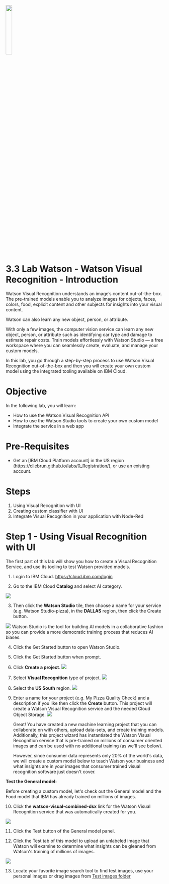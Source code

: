 <img src="./images/VisualRecognition.png" width="20%"/>

# 3.3 Lab Watson - Watson Visual Recognition - Introduction

Watson Visual Recognition understands an image’s content out-of-the-box. The pre-trained models enable you to analyze images for objects, faces, colors, food, explicit content and other subjects for insights into your visual content.

Watson can also learn any new object, person, or attribute.

With only a few images, the computer vision service can learn any new object, person, or attribute such as identifying car type and damage to estimate repair costs. Train models effortlessly with Watson Studio — a free workspace where you can seamlessly create, evaluate, and manage your custom models.


In this lab, you go through a step-by-step process to use Watson Visual Recognition out-of-the-box and then you will create your own custom model using the integrated tooling available on IBM Cloud.


# Objective

In the following lab, you will learn:


+ How to use the Watson Visual Recognition API
+ How to use the Watson Studio tools to create your own custom model
+ Integrate the service in a web app


# Pre-Requisites

+ Get an [IBM Cloud Platform account] in the US region (https://cllebrun.github.io/labs/0_Registration/), or use an existing account.


# Steps

1. Using Visual Recognition with UI
2. Creating custom classifier with UI
3. Integrate Visual Recognition in your application with Node-Red

# Step 1 - Using Visual Recognition with UI

The first part of this lab will show you how to create a Visual Recognition Service, and use its tooling to test Watson provided models.

1. Login to IBM Cloud. https://cloud.ibm.com/login

2. Go to the IBM Cloud **Catalog** and select AI category.

 <img src="./images/catalog.png"/>

3. Then click the **Watson Studio** tile, then choose a name for your service (e.g. Watson Studio-pizza), in the **DALLAS** region, then click the Create button.

 <img src="./images/studio-service.png"/>
Watson Studio is the tool for building AI models in a collaborative fashion so you can provide a more democratic training process that reduces AI biases.

4. Click the Get Started button to open Watson Studio.
5. Click the Get Started button when prompt.

6. Click **Create a project**.
   <img src="./images/create-project.png"/>
7. Select **Visual Recognition** type of project.
   <img src="./images/vr-project.png"/>

8. Select the **US South** region.
   <img src="./images/vr-region.png"/>

9. Enter a name for your project (e.g. My Pizza Quality Check) and a description if you like then click the **Create** button. This project will create a Watson Visual Recognition service and the needed Cloud Object Storage.
   <img src="./images/pizza-check.png"/>



   Great! You have created a new machine learning project that you can collaborate on with others, upload data-sets, and create training models. Additionally, this project wizard has instantiated the Watson Visual Recognition service that is pre-trained on millions of consumer oriented images and can be used with no additional training (as we'll see below).

   However, since consumer data represents only 20% of the world's data, we will create a custom model below to teach Watson your business and what insights are in your images that consumer trained visual recognition software just doesn't cover.

**Test the General model:**

Before creating a custom model, let's check out the General model and the Food model that IBM has already trained on millions of images.

10. Click the **watson-visual-combined-dsx** link for the Watson Visual Recognition service that was automatically created for you.
   <img src="./images/default-model.png"/>



11. Click the Test button of the General model panel.

12. Click the Test tab of this model to upload an unlabeled image that Watson will examine to determine what insights can be gleaned from Watson's training of millions of images.
  <img src="./images/test-general.png"/>

13. Locate your favorite image search tool to find test images, use your personal images or drag images from [Test images folder](https://github.com/cllebrun/cllebrun.github.io/tree/master/labs/3.3%20Lab%20Watson%20-%20Watson%20Visual%20Recognition/Lab1%20-%20Test%20Images)

